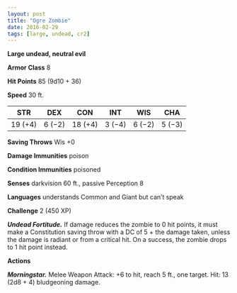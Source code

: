 ```yaml
---
layout: post
title: "Ogre Zombie"
date: 2016-02-29
tags: [large, undead, cr2]
---
```


**Large undead, neutral evil**

**Armor Class** 8

**Hit Points** 85 (9d10 + 36)

**Speed** 30 ft.

|   STR   |   DEX   |   CON   |   INT   |   WIS   |   CHA   |
|:-----:|:-----:|:-----:|:-----:|:-----:|:-----:|
| 19 (+4) | 6 (−2) | 18 (+4) | 3 (−4) | 6 (−2) | 5 (−3) |

**Saving Throws** Wis +0 

**Damage Immunities** poison 

**Condition Immunities** poisoned 

**Senses** darkvision 60 ft., passive Perception 8 

**Languages** understands Common and Giant but can’t speak 

**Challenge** 2 (450 XP) 

***Undead Fortitude.*** If damage reduces the zombie to 0 hit points, it must make a Constitution saving throw with a DC of 5 + the damage taken, unless the damage is radiant or from a critical hit. On a success, the zombie drops to 1 hit point instead. 

**Actions** 

***Morningstar.*** Melee Weapon Attack: +6 to hit, reach 5 ft., one target. Hit: 13 (2d8 + 4) bludgeoning damage.
